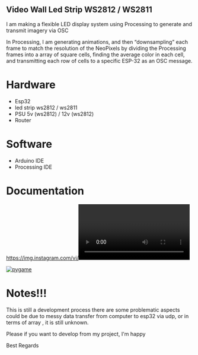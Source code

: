 ## Video Wall Led Strip WS2812 / WS2811

I am making a flexible LED display system using Processing to generate and transmit imagery via OSC

In Processing, I am generating animations, and then “downsampling” each frame to match the resolution of the NeoPixels by dividing the Processing frames into a array of square cells, finding the average color in each cell, and transmitting each row of cells to a specific ESP-32 as an OSC message.

# Hardware 
- Esp32 
- led strip ws2812 / ws2811
- PSU 5v (ws2812) / 12v (ws2812)
- Router

# Software
- Arduino IDE
- Processing IDE

# Documentation
 https://img.instagram.com/vi/<VIDEO ID>/0.jpg

[![pygame](https://www.instagram.com/p/COFz2q9Ajc8/)](https://www.instagram.com/p/COFz2q9Ajc8/")

# Notes!!!

This is still a development process there are some problematic aspects could be due to messy data transfer from computer to esp32 via udp, or in terms of array , it is still unknown.

Please if you want to develop from my project, I'm happy

Best Regards
